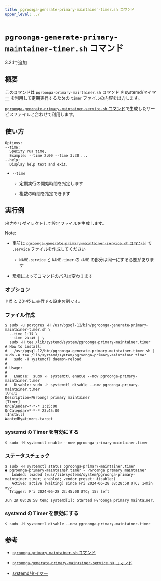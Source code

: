 ```yaml
---
title: pgroonga-generate-primary-maintainer-timer.sh コマンド
upper_level: ../
---
```


# `pgroonga-generate-primary-maintainer-timer.sh` コマンド

3.2.1で追加

## 概要

このコマンドは [`pgroonga-primary-maintainer.sh` コマンド][primary-maintainer] を[systemd/タイマー][systemd-timers] を利用して定期実行するための `timer` ファイルの内容を出力します。

[`pgroonga-generate-primary-maintainer-service.sh` コマンド][generate-primary-maintainer-service]で生成したサービスファイルと合わせて利用します。

## 使い方

```
Options:
--time:
  Specify run time,
  Example: --time 2:00 --time 3:30 ...
--help:
  Display help text and exit.
```

* `--time`

  * 定期実行の開始時間を指定します

  * 複数の時間を指定できます

## 実行例

出力をリダイレクトして設定ファイルを生成します。

Note:

* 事前に [`pgroonga-generate-primary-maintainer-service.sh` コマンド][generate-primary-maintainer-service] で `.service` ファイルを作成してください

  * `NAME.service` と `NAME.timer` の `NAME` の部分は同一にする必要があります

* 環境によってコマンドのパスは変わります

### オプション

1:15 と 23:45 に実行する設定の例です。

### ファイル作成

```console
$ sudo -u postgres -H /usr/pgsql-12/bin/pgroonga-generate-primary-maintainer-timer.sh \
  --time 1:15 \
  --time 23:45 | \
  sudo -H tee /lib/systemd/system/pgroonga-primary-maintainer.timer
# How to install:
#   /usr/pgsql-12/bin/pgroonga-generate-primary-maintainer-timer.sh | sudo -H tee /lib/systemd/system/pgroonga-primary-maintainer.timer
#   sudo -H systemctl daemon-reload
#
# Usage:
#
#   Enable:  sudo -H systemctl enable --now pgroonga-primary-maintainer.timer
#   Disable: sudo -H systemctl disable --now pgroonga-primary-maintainer.timer
[Unit]
Description=PGroonga primary maintainer
[Timer]
OnCalendar=*-*-* 1:15:00
OnCalendar=*-*-* 23:45:00
[Install]
WantedBy=timers.target
```

### systemd の Timer を有効にする

```
$ sudo -H systemctl enable --now pgroonga-primary-maintainer.timer
```

### ステータスチェック

```
$ sudo -H systemctl status pgroonga-primary-maintainer.timer
● pgroonga-primary-maintainer.timer - PGroonga primary maintainer
   Loaded: loaded (/usr/lib/systemd/system/pgroonga-primary-maintainer.timer; enabled; vendor preset: disabled)
   Active: active (waiting) since Fri 2024-06-28 08:28:58 UTC; 14min ago
  Trigger: Fri 2024-06-28 23:45:00 UTC; 15h left

Jun 28 08:28:58 temp systemd[1]: Started PGroonga primary maintainer.
```

### systemd の Timer を無効にする

```
$ sudo -H systemctl disable --now pgroonga-primary-maintainer.timer
```

## 参考

  * [`pgroonga-primary-maintainer.sh` コマンド][primary-maintainer]

  * [`pgroonga-generate-primary-maintainer-service.sh` コマンド][generate-primary-maintainer-service]

  * [systemd/タイマー][systemd-timers]

[primary-maintainer]:pgroonga-primary-maintainer.html

[generate-primary-maintainer-service]:pgroonga-generate-primary-maintainer-service.html

[systemd-timers]:https://wiki.archlinux.jp/index.php/Systemd/%E3%82%BF%E3%82%A4%E3%83%9E%E3%83%BC

[systemd-on-failure]:https://wiki.archlinux.jp/index.php/Systemd#%E3%82%B5%E3%83%BC%E3%83%93%E3%82%B9%E3%81%AE%E5%A4%B1%E6%95%97%E3%82%92%E9%80%9A%E7%9F%A5%E3%81%99%E3%82%8B
